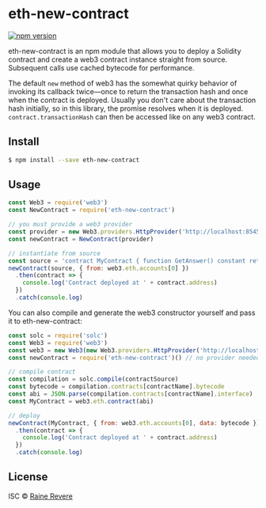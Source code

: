 # eth-new-contract
[![npm version](https://img.shields.io/npm/v/eth-new-contract.svg)](https://npmjs.org/package/eth-new-contract)

eth-new-contract is an npm module that allows you to deploy a Solidity contract and create a web3 contract instance straight from source. Subsequent calls use cached bytecode for performance.

The default `new` method of web3 has the somewhat quirky behavior of invoking its callback twice—once to return the transaction hash and once when the contract is deployed. Usually you don't care about the transaction hash initially, so in this library, the promise resolves when it is deployed. `contract.transactionHash` can then be accessed like on any web3 contract.

## Install

```sh
$ npm install --save eth-new-contract
```

## Usage

```js
const Web3 = require('web3')
const NewContract = require('eth-new-contract')

// you must provide a web3 provider
const provider = new Web3.providers.HttpProvider('http://localhost:8545')
const newContract = NewContract(provider)

// instantiate from source
const source = 'contract MyContract { function GetAnswer() constant returns(uint) { return 42; } }'
newContract(source, { from: web3.eth.accounts[0] })
  .then(contract => {
    console.log('Contract deployed at ' + contract.address)
  })
  .catch(console.log)
```

You can also compile and generate the web3 constructor yourself and pass it to eth-new-contract:

```js
const solc = require('solc')
const Web3 = require('web3')
const web3 = new Web3(new Web3.providers.HttpProvider('http://localhost:8545'))
const newContract = require('eth-new-contract')() // no provider needed

// compile contract
const compilation = solc.compile(contractSource)
const bytecode = compilation.contracts[contractName].bytecode
const abi = JSON.parse(compilation.contracts[contractName].interface)
const MyContract = web3.eth.contract(abi)

// deploy
newContract(MyContract, { from: web3.eth.accounts[0], data: bytecode })
  .then(contract => {
    console.log('Contract deployed at ' + contract.address)
  })
  .catch(console.log)
```

## License

ISC © [Raine Revere](https://github.com/raineorshine)
